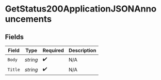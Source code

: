 # GetStatus200ApplicationJSONAnnouncements


## Fields

| Field              | Type               | Required           | Description        |
| ------------------ | ------------------ | ------------------ | ------------------ |
| `Body`             | *string*           | :heavy_check_mark: | N/A                |
| `Title`            | *string*           | :heavy_check_mark: | N/A                |